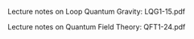 
Lecture notes on Loop Quantum Gravity: LQG1-15.pdf

Lecture notes on Quantum Field Theory: QFT1-24.pdf
